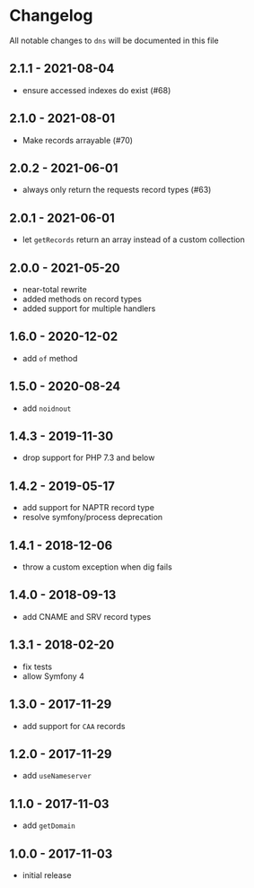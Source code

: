 # Changelog

All notable changes to `dns` will be documented in this file

## 2.1.1 - 2021-08-04

- ensure accessed indexes do exist (#68)

## 2.1.0 - 2021-08-01

- Make records arrayable (#70)

## 2.0.2 - 2021-06-01

- always only return the requests record types (#63)

## 2.0.1 - 2021-06-01

- let `getRecords` return an array instead of a custom collection

## 2.0.0 - 2021-05-20

- near-total rewrite
- added methods on record types 
- added support for multiple handlers

## 1.6.0 - 2020-12-02

- add `of` method

## 1.5.0 - 2020-08-24

- add `noidnout`

## 1.4.3 - 2019-11-30

- drop support for PHP 7.3 and below

## 1.4.2 - 2019-05-17

- add support for NAPTR record type
- resolve symfony/process deprecation

## 1.4.1 - 2018-12-06

- throw a custom exception when dig fails

## 1.4.0 - 2018-09-13

- add CNAME and SRV record types

## 1.3.1 - 2018-02-20

- fix tests
- allow Symfony 4

## 1.3.0 - 2017-11-29

- add support for `CAA` records

## 1.2.0 - 2017-11-29

- add `useNameserver`

## 1.1.0 - 2017-11-03

- add `getDomain`

## 1.0.0 - 2017-11-03

- initial release
